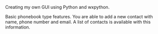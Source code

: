 Creating my own GUI using Python and wxpython. 

Basic phonebook type features. You are able to add a new contact with name, phone number and email. A list of contacts is available with this information. 